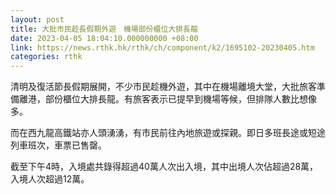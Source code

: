 ```yaml
---
layout: post
title: 大批市民趁長假期外遊　機場部份櫃位大排長龍
date: 2023-04-05 18:04:10.000000000 +08:00
link: https://news.rthk.hk/rthk/ch/component/k2/1695102-20230405.htm
categories: rthk
---
```


清明及復活節長假期展開，不少市民趁機外遊，其中在機場離境大堂，大批旅客準備離港，部份櫃位大排長龍。有旅客表示已提早到機場等候，但排隊人數比想像多。

而在西九龍高鐵站亦人頭湧湧，有市民前往內地旅遊或探親。即日多班長途或短途列車班次，車票已售罄。

截至下午4時，入境處共錄得超過40萬人次出入境，其中出境人次佔超過28萬，入境人次超過12萬。
